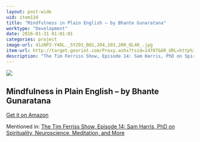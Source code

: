 ```yaml
---
layout: post-wide
uid: item134
title: "Mindfulness in Plain English – by Bhante Gunaratana"
worktype: "Development"
date: 2016-01-31 01:01:01
categories: project
image-url: 41zNP2-Y4DL._SY291_BO1,204,203,200_QL40_.jpg
item-url: http://target.georiot.com/Proxy.ashx?tsid=14707&GR_URL=http%3A%2F%2Fwww.amazon.com%2FMindfulness-Plain-English-20th-Anniversary%2Fdp%2F0861719069%2F
description: "The Tim Ferriss Show, Episode 14: Sam Harris, PhD on Spirituality, Neuroscience, Meditation, and More"
---
```

<a href="http://target.georiot.com/Proxy.ashx?tsid=14707&GR_URL=http%3A%2F%2Fwww.amazon.com%2FMindfulness-Plain-English-20th-Anniversary%2Fdp%2F0861719069%2F" target="blank"><img src="../../../../img/thumbs/41zNP2-Y4DL._SY291_BO1,204,203,200_QL40_.jpg" class="prod-img"></a>
<h2>Mindfulness in Plain English – by Bhante Gunaratana</h2>
<p><a href="http://target.georiot.com/Proxy.ashx?tsid=14707&GR_URL=http%3A%2F%2Fwww.amazon.com%2FMindfulness-Plain-English-20th-Anniversary%2Fdp%2F0861719069%2F" target="blank">Get it on Amazon</a><p>
<p>Mentioned in: <a href="http://fourhourworkweek.com/2014/06/18/sam-harris/" target="blank">The Tim Ferriss Show, Episode 14: Sam Harris, PhD on Spirituality, Neuroscience, Meditation, and More</a></p>
